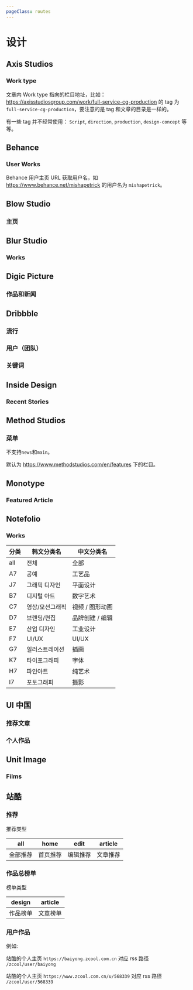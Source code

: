 ```yaml
---
pageClass: routes
---
```


# 设计

## Axis Studios

### Work type

<Route author="MisteryMonster" example="/axis-studios/work/full-service-cg-production" path="/axis-studios/:type/:tag?" :paramsDesc="['`work`, `blog`','文章内的 Work type URL: `compositing`, `full-service-cg-production`, `vfx-supervision`, `realtime`, `art-direction`, `animation`']">

文章内 Work type 指向的栏目地址，比如： <https://axisstudiosgroup.com/work/full-service-cg-production> 的 tag 为 `full-service-cg-production`，要注意的是 tag 和文章的目录是一样的。

有一些 tag 并不经常使用： `Script`, `direction`, `production`, `design-concept` 等等。

</Route>

## Behance

### User Works

<Route author="MisteryMonster" example="/behance/mishapetrick" path="/behance/:user/:type?" :paramsDesc="['用户名', '类型，可选 `projects` 或 `appreciated`']" radar="1">

Behance 用户主页 URL 获取用户名，如 <https://www.behance.net/mishapetrick> 的用户名为 `mishapetrick`。

</Route>

## Blow Studio

### 主页

<Route author="MisteryMonster" example="/blow-studio" path="/blow-studio" />

## Blur Studio

### Works

<Route author="MisteryMonster" example="/blur-studio" path="/blur-studio" />

## Digic Picture

### 作品和新闻

<Route author="MisteryMonster" example="/digic-pictures/works/real-time-engine" path="/digic-pictures/:menu/:tag?" :paramsDesc="['`news`, `works`', 'WORK 下项目类型: `/game-cinematics`, `/feature`, `/making-of`, `/commercials-vfx`, `/real-time-engine`']"/>

## Dribbble

### 流行

<Route author="DIYgod" example="/dribbble/popular/week" path="/dribbble/popular/:timeframe?" :paramsDesc="['时间维度, 支持 week month year ever']"/>

### 用户（团队）

<Route author="DIYgod" example="/dribbble/user/google" path="/dribbble/user/:name" :paramsDesc="['用户名, 可在该用户主页 URL 中找到']"/>

### 关键词

<Route author="DIYgod" example="/dribbble/keyword/player" path="/dribbble/keyword/:keyword" :paramsDesc="['想要订阅的关键词']"/>

## Inside Design

### Recent Stories

<Route author="miaoyafeng" example="/invisionapp/inside-design" path="/invisionapp/inside-design">
</Route>

## Method Studios

### 菜单

<Route author="MisteryMonster" example="/method-studios/games" path="/method-studios/:menu?" :paramsDesc="['地址栏下 /en 后的栏目: `features`, `advertising`, `episodic`, `games`, `methodmade`']">

不支持`news`和`main`。

默认为 <https://www.methodstudios.com/en/features> 下的栏目。

</Route>

## Monotype

### Featured Article

<Route author="nczitzk" example="/monotype/article" path="/monotype/article" />

## Notefolio

### Works

<Route author="nczitzk" example="/notefolio" path="/notefolio/:caty?/:order?/:time?/:query?" :paramsDesc="['分类，见下表，默认为 `all`', '排序，可选 `pick` 指 Notefolio 精选，`newest` 指 最新，`noted` 指 知名，默认为 `pick`', '时间，可选 `all` 指 全部，`day` 指 最近24小时，`week` 指 最近一周，`month` 指 最近一个月，`month3` 指 最近三个月，默认为`all`', '关键词，默认为空']">

| 分类 | 韩文分类名      | 中文分类名      |
| ---- | --------------- | --------------- |
| all  | 전체            | 全部            |
| A7   | 공예            | 工艺品          |
| J7   | 그래픽 디자인   | 平面设计        |
| B7   | 디지털 아트     | 数字艺术        |
| C7   | 영상/모션그래픽 | 视频 / 图形动画 |
| D7   | 브랜딩/편집     | 品牌创建 / 编辑 |
| E7   | 산업 디자인     | 工业设计        |
| F7   | UI/UX           | UI/UX           |
| G7   | 일러스트레이션  | 插画            |
| K7   | 타이포그래피    | 字体            |
| H7   | 파인아트        | 纯艺术          |
| I7   | 포토그래피      | 摄影            |

</Route>

## UI 中国

### 推荐文章

<Route author="WenryXu" example="/ui-cn/article" path="/ui-cn/article"/>

### 个人作品

<Route author="WenryXu" example="/ui-cn/user/85974" path="/ui-cn/user/:id" :paramsDesc="['用户id']"/>

## Unit Image

### Films

<Route author="MisteryMonster" example="/unit-image/films/vfx" path="/unit-image/films/:type?" :paramsDesc="['Films 下分类，`vfx`, `game-trailer`, `animation`, `commercials`, `making-of`']"/>

## 站酷

### 推荐

<Route author="junbaor" example="/zcool/recommend/all" path="/zcool/recommend/:type" :paramsDesc="['推荐类型,详见下面的表格']" radar="1">

推荐类型

| all      | home     | edit     | article  |
| -------- | -------- | -------- | -------- |
| 全部推荐 | 首页推荐 | 编辑推荐 | 文章推荐 |

</Route>

### 作品总榜单

<Route author="mexunco" example="/zcool/top/design" path="/zcool/top/:type" :paramsDesc="['推荐类型,详见下面的表格']" radar="1">

榜单类型

| design   | article  |
| -------- | -------- |
| 作品榜单 | 文章榜单 |

</Route>

### 用户作品

<Route author="junbaor" example="/zcool/user/baiyong" path="/zcool/user/:uid" :paramsDesc="['个性域名前缀或者用户ID']" radar="1">

例如:

站酷的个人主页 `https://baiyong.zcool.com.cn` 对应 rss 路径 `/zcool/user/baiyong`

站酷的个人主页 `https://www.zcool.com.cn/u/568339` 对应 rss 路径 `/zcool/user/568339`

</Route>
